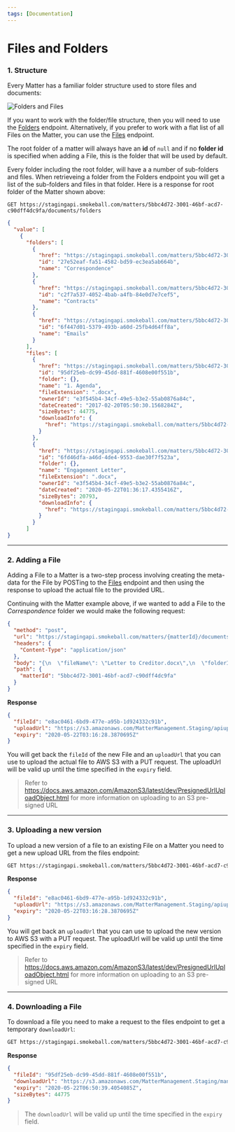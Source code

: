 ```yaml
---
tags: [Documentation]
---
```


# Files and Folders

### 1. Structure

Every Matter has a familiar folder structure used to store files and documents:

![Folders and Files](../../assets/images/filesandfolders2.png)

If you want to work with the folder/file structure, then you will need to use the [Folders](../../reference/swagger.json/paths/~1matters~1{matterId}~1documents~1folders/get) endpoint.
Alternatively, if you prefer to work with a flat list of all Files on the Matter, you can use the [Files](../../reference/swagger.json/paths/~1matters~1{matterId}~1documents~1files/get) endpoint.

The root folder of a matter will always have an **id** of `null` and if no **folder id** is specified when adding a File, this is the folder that will be used by default.

Every folder including the root folder, will have a a number of sub-folders and files. When retrieveing a folder from the Folders endpoint you will get a list of the sub-folders and files in that folder. Here is a response for root folder of the Matter shown above:

```http
GET https://stagingapi.smokeball.com/matters/5bbc4d72-3001-46bf-acd7-c90dff4dc9fa/documents/folders
```

```json
{
  "value": [
    {
      "folders": [
        {
          "href": "https://stagingapi.smokeball.com/matters/5bbc4d72-3001-46bf-acd7-c90dff4dc9fa/documents/folders/27e52eaf-fa51-4582-bd59-ec3ea5ab664b",
          "id": "27e52eaf-fa51-4582-bd59-ec3ea5ab664b",
          "name": "Correspondence"
        },
        {
          "href": "https://stagingapi.smokeball.com/matters/5bbc4d72-3001-46bf-acd7-c90dff4dc9fa/documents/folders/c2f7a537-4052-4bab-a4fb-84e0d7e7cef5",
          "id": "c2f7a537-4052-4bab-a4fb-84e0d7e7cef5",
          "name": "Contracts"
        },
        {
          "href": "https://stagingapi.smokeball.com/matters/5bbc4d72-3001-46bf-acd7-c90dff4dc9fa/documents/folders/6f447d01-5379-493b-a60d-25fb4d64ff8a",
          "id": "6f447d01-5379-493b-a60d-25fb4d64ff8a",
          "name": "Emails"
        }
      ],
      "files": [
        {
          "href": "https://stagingapi.smokeball.com/matters/5bbc4d72-3001-46bf-acd7-c90dff4dc9fa/documents/files/95df25eb-dc99-45dd-881f-4608e00f551b",
          "id": "95df25eb-dc99-45dd-881f-4608e00f551b",
          "folder": {},
          "name": "1. Agenda",
          "fileExtension": ".docx",
          "ownerId": "e3f545b4-34cf-49e5-b3e2-55ab0876a84c",
          "dateCreated": "2017-02-20T05:50:30.1568284Z",
          "sizeBytes": 44775,
          "downloadInfo": {
            "href": "https://stagingapi.smokeball.com/matters/5bbc4d72-3001-46bf-acd7-c90dff4dc9fa/documents/files/95df25eb-dc99-45dd-881f-4608e00f551b/download"
          }
        },
        {
          "href": "https://stagingapi.smokeball.com/matters/5bbc4d72-3001-46bf-acd7-c90dff4dc9fa/documents/files/6fd46dfa-a46d-4de4-9553-dae30f7f523a",
          "id": "6fd46dfa-a46d-4de4-9553-dae30f7f523a",
          "folder": {},
          "name": "Engagement Letter",
          "fileExtension": ".docx",
          "ownerId": "e3f545b4-34cf-49e5-b3e2-55ab0876a84c",
          "dateCreated": "2020-05-22T01:36:17.4355416Z",
          "sizeBytes": 20793,
          "downloadInfo": {
            "href": "https://stagingapi.smokeball.com/matters/5bbc4d72-3001-46bf-acd7-c90dff4dc9fa/documents/files/6fd46dfa-a46d-4de4-9553-dae30f7f523a/download"
          }
        }
      ]
}
```

---

### 2. Adding a File

Adding a File to a Matter is a two-step process involving creating the meta-data for the File by POSTing to the [Files](../../reference/swagger.json/paths/~1matters~1{matterId}~1documents~1files/post) endpoint and then using the response to upload the actual file to the provided URL.

Continuing with the Matter example above, if we wanted to add a File to the _Correspondence_ folder we would make the following request:

```json http
{
  "method": "post",
  "url": "https://stagingapi.smokeball.com/matters/{matterId}/documents/files",
  "headers": {
    "Content-Type": "application/json"
  },
  "body": "{\n  \"fileName\": \"Letter to Creditor.docx\",\n  \"folderId\": \"27e52eaf-fa51-4582-bd59-ec3ea5ab664b\",\n  //\"dateCreated\": if not specified, the current datetime will be used\n}",
  "path": {
    "matterId": "5bbc4d72-3001-46bf-acd7-c90dff4dc9fa"
  }
}
```

**Response**
``` json
{
  "fileId": "e8ac0461-6bd9-477e-a95b-1d924332c91b",
  "uploadUrl": "https://s3.amazonaws.com/MatterManagement.Staging/apiuploads/ODUyOGQwNjMtMjY2My00MWMwLTk0ZjQtN2JhMzNlYTRhNmQ0fGUzZjU0NWI0LTM0Y2YtNDllNS1iM2UyLTU1YWIwODc2YTg0Y3w1YmJjNGQ3Mi0zMDAxLTQ2YmYtYWNkNy1jOTBkZmY0ZGM5ZmF8MjdlNTJlYWYtZmE1MS00NTgyLWJkNTktZWMzZWE1YWI2NjRifGU4YWMwNDYxLTZiZDktNDc3ZS1hOTViLTFkOTI0MzMyYzkxYnxMZXR0ZXIgdG8gQ3JlZGl0b3IuZG9jeHw%3D?AWSAccessKeyId=ASIA364TCXVMR4RXEVO5&Expires=1590117388&x-amz-security-token=IQoJb3JpZ2luX2VjEOL%2F%2F%2F%2F%2F%2F%2F%2F%2F%2FwEaCXVzLWVhc3QtMSJHMEUCIFTtWItZ%2Bdjveha7XuP4a05FCTqJmEs0G4VawxdRSaQ1AiEAvi%2FCGd0kyF%2FdDugSrNbl1sMPWSOIgtD%2B4jEAHP3BPnAq3wEIOxAAGgw4MjIyNTc4MjcxNjEiDDEkwjUUF2iV7yoZVCq8AeptjefBs2u6Wn2hFiAdoPw%2F9rGsXkXGfsbyPCDKeJP2yBzpNLGsPiKZkrvrJNNY5t8eViRNqSw69qt2qH4I50Q3O5iwg8kYguCZmFRJ6Gu4g89Og5kdX5FfISdzzoz4zRyVqHUg8j1RkXvaw6o6hpBGjwyLZL24dKqtRvgylLY4faQixoZ2hWYRkT87cuxwj2BOTTt6SNpKze0Atqh6QOV2LokwpIiQo1%2Bd5Ua0nC0Xl39P4pej17W43bDmMOzUnPYFOuABSZPF2G1tnIhP%2BuLtK9HvMobUUPk5cFLcKN5QxIW2hjwlwTZF3IPsvUOVq0AO0UnJd%2By4NdfwCcpm2fUulDFl8y5wKh3%2B0BifQDfsclANHL4Bb6na0Qpp8076HWiN6kbj7HRFNW4mTtsga%2BhK4kYHwAVhS6JR9bm46bz%2FsylzvuhLnIR1eG%2BUpZLJos6LJONIn9MNK78CXY6HJxaDLaewoQ3tAhU8CF%2F6mT3Oel2ZXeY40wm3xh2aqZS%2F9nze94RpJr%2Bf2U%2FHPH8tkB8tsAjflFIA4rGX%2B0BEfqJEWWalQVo%3D&Signature=sQ%2BUezLoeweLtLhyCDK%2Fy1a6naY%3D",
  "expiry": "2020-05-22T03:16:28.3870695Z"
}
```

You will get back the `fileId` of the new File and an `uploadUrl` that you can use to upload the actual file to AWS S3 with a PUT request. The uploadUrl will be valid up until the time specified in the `expiry` field.

>Refer to <https://docs.aws.amazon.com/AmazonS3/latest/dev/PresignedUrlUploadObject.html> for more information on uploading to an S3 pre-signed URL

---

### 3. Uploading a new version

To upload a new version of a file to an existing File on a Matter you need to get a new upload URL from the files endpoint:

``` html
GET https://stagingapi.smokeball.com/matters/5bbc4d72-3001-46bf-acd7-c90dff4dc9fa/documents/files/e8ac0461-6bd9-477e-a95b-1d924332c91b/upload
```

**Response**
``` json
{
  "fileId": "e8ac0461-6bd9-477e-a95b-1d924332c91b",
  "uploadUrl": "https://s3.amazonaws.com/MatterManagement.Staging/apiuploads/ODUyOGQwNjMtMjY2My00MWMwLTk0ZjQtN2JhMzNlYTRhNmQ0fGUzZjU0NWI0LTM0Y2YtNDllNS1iM2UyLTU1YWIwODc2YTg0Y3w1YmJjNGQ3Mi0zMDAxLTQ2YmYtYWNkNy1jOTBkZmY0ZGM5ZmF8MjdlNTJlYWYtZmE1MS00NTgyLWJkNTktZWMzZWE1YWI2NjRifGU4YWMwNDYxLTZiZDktNDc3ZS1hOTViLTFkOTI0MzMyYzkxYnxMZXR0ZXIgdG8gQ3JlZGl0b3IuZG9jeHw%3D?AWSAccessKeyId=ASIA364TCXVMR4RXEVO5&Expires=1590117388&x-amz-security-token=IQoJb3JpZ2luX2VjEOL%2F%2F%2F%2F%2F%2F%2F%2F%2F%2FwEaCXVzLWVhc3QtMSJHMEUCIFTtWItZ%2Bdjveha7XuP4a05FCTqJmEs0G4VawxdRSaQ1AiEAvi%2FCGd0kyF%2FdDugSrNbl1sMPWSOIgtD%2B4jEAHP3BPnAq3wEIOxAAGgw4MjIyNTc4MjcxNjEiDDEkwjUUF2iV7yoZVCq8AeptjefBs2u6Wn2hFiAdoPw%2F9rGsXkXGfsbyPCDKeJP2yBzpNLGsPiKZkrvrJNNY5t8eViRNqSw69qt2qH4I50Q3O5iwg8kYguCZmFRJ6Gu4g89Og5kdX5FfISdzzoz4zRyVqHUg8j1RkXvaw6o6hpBGjwyLZL24dKqtRvgylLY4faQixoZ2hWYRkT87cuxwj2BOTTt6SNpKze0Atqh6QOV2LokwpIiQo1%2Bd5Ua0nC0Xl39P4pej17W43bDmMOzUnPYFOuABSZPF2G1tnIhP%2BuLtK9HvMobUUPk5cFLcKN5QxIW2hjwlwTZF3IPsvUOVq0AO0UnJd%2By4NdfwCcpm2fUulDFl8y5wKh3%2B0BifQDfsclANHL4Bb6na0Qpp8076HWiN6kbj7HRFNW4mTtsga%2BhK4kYHwAVhS6JR9bm46bz%2FsylzvuhLnIR1eG%2BUpZLJos6LJONIn9MNK78CXY6HJxaDLaewoQ3tAhU8CF%2F6mT3Oel2ZXeY40wm3xh2aqZS%2F9nze94RpJr%2Bf2U%2FHPH8tkB8tsAjflFIA4rGX%2B0BEfqJEWWalQVo%3D&Signature=sQ%2BUezLoeweLtLhyCDK%2Fy1a6naY%3D",
  "expiry": "2020-05-22T03:16:28.3870695Z"
}
```

You will get back an `uploadUrl` that you can use to upload the new version to AWS S3 with a PUT request. The uploadUrl will be valid up until the time specified in the `expiry` field.

>Refer to <https://docs.aws.amazon.com/AmazonS3/latest/dev/PresignedUrlUploadObject.html> for more information on uploading to an S3 pre-signed URL

---

### 4. Downloading a File

To download a file you need to make a request to the files endpoint to get a temporary `downloadUrl`:

``` html
GET https://stagingapi.smokeball.com/matters/5bbc4d72-3001-46bf-acd7-c90dff4dc9fa/documents/files/95df25eb-dc99-45dd-881f-4608e00f551b/download
```

**Response**
``` json
{
  "fileId": "95df25eb-dc99-45dd-881f-4608e00f551b",
  "downloadUrl": "https://s3.amazonaws.com/MatterManagement.Staging/managefiles3/8528d063-2663-41c0-94f4-7ba33ea4a6d4/AC8/AC83F922D6C7912EF74A9CA025C14526?AWSAccessKeyId=ASIA364TCXVM7BWHXPON&Expires=1590130239&response-content-disposition=attachment%3B%20filename%3D%221.%20Agenda.docx%22&x-amz-security-token=IQoJb3JpZ2luX2VjEOb%2F%2F%2F%2F%2F%2F%2F%2F%2F%2FwEaCXVzLWVhc3QtMSJIMEYCIQCRB6GR88g1BrLlsEkCBB6Dp2VwKkWZ7mqzRZ9mQj5%2FgwIhAK%2BP28pVL4rmsvILpGq%2BM9oLwIS8Xvuy2DfbwKkZ6EXbKt8BCD8QABoMODIyMjU3ODI3MTYxIgzsM8IXTaCCGbfc90MqvAFI7iuN%2F9EVCgBTR0x4mMDoBH0beid591RJ0zsrpAGBwJ4QTYHLYzwMWRGPgAu39oDK0bUyrX5WIb6iq8G5XrBB5K0IkgEuGMSX7U0Yf8xu8QjdtusV6YbbS4hQ3L5NrDpcbZMJ12cpF3hn65hXIBSwzRMhYN4iSumxDUiGmTDNwpH83fXmvLBoPkzxUHEYlBJzLR7VqxA1G0AGQGdLNwLf29Riry84%2BpsSANNuiYh1eQSf95Rsnqc%2BiU62ZDDQyZ32BTrfAcJpfDz6Y%2Ft3GPK0sEXQHZT6%2BbnvqZC8IJFbJdkkCNQBRF5YAaE6b3NKAilCeq2gb81BQW3fEYjud9wYmRcKIpTcMAAI90JLYAkPcgNO0wTouslW5yuiqnKG%2FZZ8dCDNm%2FocBzwGRR7%2B%2Fro9sTBrT1L1%2FM%2B1eeZNiFKa45aovAZ1AnkcigFej9oIZKmkOPuEFSuP8tUFQ5IblTKxsNoipRe1LbknxF008t5x8Yb%2Bskn7jBRO6OlYzgsddaOPDD0giMjh4KwuVDAI4PQCSx1CMmq2xT9wtlG2BNHD5eT%2FKpc%3D&Signature=e0pmX3UMd%2FrZN%2FJrLswk2y7NG40%3D",
  "expiry": "2020-05-22T06:50:39.4054085Z",
  "sizeBytes": 44775
}
```

>The `downloadUrl` will be valid up until the time specified in the `expiry` field.
